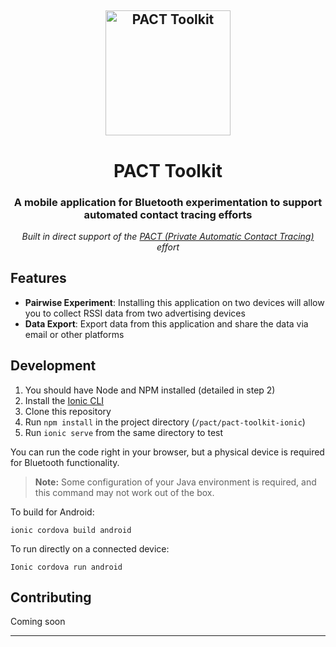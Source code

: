 <h2 align="center">
	<img
		width="200"
		alt="PACT Toolkit"
		src="./resources/icon.png"/>
        <h1 align="center">PACT Toolkit</h1>
</h2>
<h3 align="center">
    A mobile application for Bluetooth experimentation to support automated contact tracing efforts
</h3>
<p align="center">
    <i>Built in direct support of the <a href="https://pact.mit.edu/">PACT (Private Automatic Contact Tracing)</a> effort</i>
</p>

## Features
- **Pairwise Experiment**: Installing this application on two devices will allow you to collect RSSI data from two advertising devices 
- **Data Export**: Export data from this application and share the data via email or other platforms

## Development
1. You should have Node and NPM installed (detailed in step 2)
2. Install the [Ionic CLI](https://ionicframework.com/docs/intro/cli)
3. Clone this repository
4. Run `npm install` in the project directory (`/pact/pact-toolkit-ionic`)
5. Run `ionic serve` from the same directory to test

You can run the code right in your browser, but a physical device is required for Bluetooth functionality.

> **Note:** Some configuration of your Java environment is required, and this command may not work out of the box. 

To build for Android:
```
ionic cordova build android
```

To run directly on a connected device:
```
Ionic cordova run android
```

## Contributing
Coming soon

---
###### 